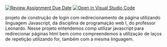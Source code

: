 [![Review Assignment Due Date](https://classroom.github.com/assets/deadline-readme-button-24ddc0f5d75046c5622901739e7c5dd533143b0c8e959d652212380cedb1ea36.svg)](https://classroom.github.com/a/td1d0vai)
[![Open in Visual Studio Code](https://classroom.github.com/assets/open-in-vscode-718a45dd9cf7e7f842a935f5ebbe5719a5e09af4491e668f4dbf3b35d5cca122.svg)](https://classroom.github.com/online_ide?assignment_repo_id=11364636&assignment_repo_type=AssignmentRepo)

projeto de construção de login com redirecionamento de página utilizando linguagem Javascript, da disciplina de programação web I, do professor Leonardo.
Nesse projeto entendemos comp utilizar javascript para redirecionar páginas html bem como compreendemos a utilização de laços de repetição utilizando for, também com a mesma linguagem.